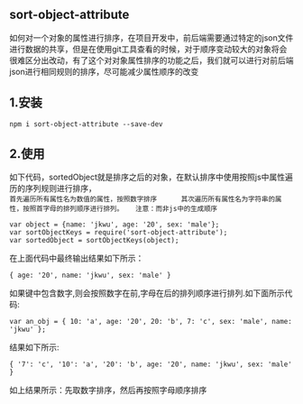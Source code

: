 ## sort-object-attribute
如何对一个对象的属性进行排序，在项目开发中，前后端需要通过特定的json文件进行数据的共享，但是在使用git工具查看的时候，对于顺序变动较大的对象将会很难区分出改动，有了这个对对象属性排序的功能之后，我们就可以进行对前后端json进行相同规则的排序，尽可能减少属性顺序的改变
## 1.安装
```$xslt
npm i sort-object-attribute --save-dev
```
## 2.使用
 如下代码，sortedObject就是排序之后的对象，在默认排序中使用按照js中属性遍历的序列规则进行排序，     
 `
 首先遍历所有属性名为数值的属性，按照数字排序     
 其次遍历所有属性名为字符串的属性，按照首字母的排列顺序进行排列。   注意：而非js中的生成顺序
 `

```$xslt
var object = {name: 'jkwu', age: '20', sex: 'male'};
var sortObjectKeys = require('sort-object-attribute');
var sortedObject = sortObjectKeys(object);
```
在上面代码中最终输出结果如下所示：
```$xslt
{ age: '20', name: 'jkwu', sex: 'male' }
```
如果键中包含数字,则会按照数字在前,字母在后的排列顺序进行排列.如下面所示代码:
```$xslt
var an_obj = { 10: 'a', age: '20', 20: 'b', 7: 'c', sex: 'male', name: 'jkwu' };

```
结果如下所示:
 ```$xslt
 { '7': 'c', '10': 'a', '20': 'b', age: '20', name: 'jkwu', sex: 'male' }
 ```
 如上结果所示：先取数字排序，然后再按照字母顺序排序
